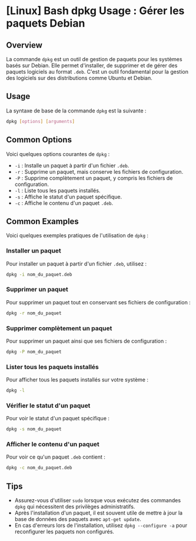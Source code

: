# [Linux] Bash dpkg Usage : Gérer les paquets Debian

## Overview
La commande `dpkg` est un outil de gestion de paquets pour les systèmes basés sur Debian. Elle permet d'installer, de supprimer et de gérer des paquets logiciels au format `.deb`. C'est un outil fondamental pour la gestion des logiciels sur des distributions comme Ubuntu et Debian.

## Usage
La syntaxe de base de la commande `dpkg` est la suivante :

```bash
dpkg [options] [arguments]
```

## Common Options
Voici quelques options courantes de `dpkg` :

- `-i` : Installe un paquet à partir d'un fichier `.deb`.
- `-r` : Supprime un paquet, mais conserve les fichiers de configuration.
- `-P` : Supprime complètement un paquet, y compris les fichiers de configuration.
- `-l` : Liste tous les paquets installés.
- `-s` : Affiche le statut d'un paquet spécifique.
- `-c` : Affiche le contenu d'un paquet `.deb`.

## Common Examples
Voici quelques exemples pratiques de l'utilisation de `dpkg` :

### Installer un paquet
Pour installer un paquet à partir d'un fichier `.deb`, utilisez :

```bash
dpkg -i nom_du_paquet.deb
```

### Supprimer un paquet
Pour supprimer un paquet tout en conservant ses fichiers de configuration :

```bash
dpkg -r nom_du_paquet
```

### Supprimer complètement un paquet
Pour supprimer un paquet ainsi que ses fichiers de configuration :

```bash
dpkg -P nom_du_paquet
```

### Lister tous les paquets installés
Pour afficher tous les paquets installés sur votre système :

```bash
dpkg -l
```

### Vérifier le statut d'un paquet
Pour voir le statut d'un paquet spécifique :

```bash
dpkg -s nom_du_paquet
```

### Afficher le contenu d'un paquet
Pour voir ce qu'un paquet `.deb` contient :

```bash
dpkg -c nom_du_paquet.deb
```

## Tips
- Assurez-vous d'utiliser `sudo` lorsque vous exécutez des commandes `dpkg` qui nécessitent des privilèges administratifs.
- Après l'installation d'un paquet, il est souvent utile de mettre à jour la base de données des paquets avec `apt-get update`.
- En cas d'erreurs lors de l'installation, utilisez `dpkg --configure -a` pour reconfigurer les paquets non configurés.